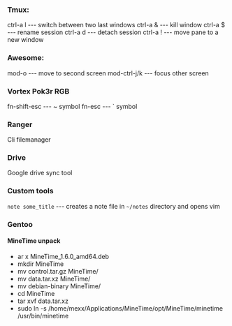 ### Tmux:
ctrl-a l   --- switch between two last windows
ctrl-a &   --- kill window
ctrl-a $   --- rename session
ctrl-a d   --- detach session
ctrl-a !   --- move pane to a new window

### Awesome:
mod-o      --- move to second screen
mod-ctrl-j/k --- focus other screen

### Vortex Pok3r RGB
fn-shift-esc     --- ~ symbol
fn-esc           --- ` symbol

### Ranger
Cli filemanager

### Drive
Google drive sync tool

### Custom tools
`note some_title` --- creates a note file in `~/notes` directory and opens vim

### Gentoo

#### MineTime unpack

* ar x MineTime_1.6.0_amd64.deb
* mkdir MineTime
* mv control.tar.gz MineTime/
* mv data.tar.xz MineTime/
* mv debian-binary MineTime/
* cd MineTime
* tar xvf data.tar.xz
* sudo ln -s /home/mexx/Applications/MineTime/opt/MineTime/minetime /usr/bin/minetime
